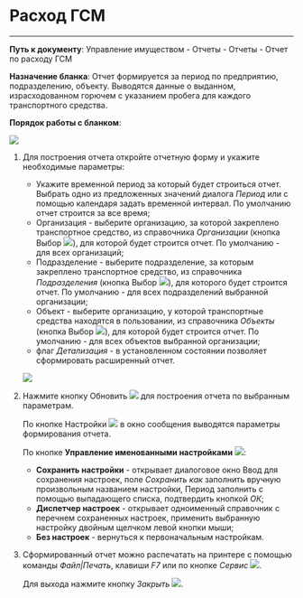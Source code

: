 ﻿# Расход ГСМ

----------
**Путь к документу**:  Управление имуществом - Отчеты - Отчеты - Отчет по расходу ГСМ

**Назначение бланка**: Отчет формируется за период по предприятию, подразделению, объекту. Выводятся данные о выданном, израсходованном горючем с указанием пробега для каждого транспортного средства.

**Порядок работы с бланком**:

![](topic:.AddFiles.Screenshot_20079.jpg)

1. Для построения отчета откройте отчетную форму и укажите необходимые параметры:
    - Укажите временной период за который будет строиться отчет. Выбрать одно из предложенных значений диалога *Период* или с помощью календаря задать временной интервал. По умолчанию отчет строится за все время;
    - Организация - выберите организацию, за которой закреплено транспортное средство, из справочника *Организации* (кнопка Выбор ![](topic:Com.AddFiles.Buttons.Btn_select.png)), для которой будет строится отчет. По умолчанию - для всех организаций;
    - Подразделение - выберите подразделение, за которым закреплено транспортное средство, из справочника *Подразделения* (кнопка Выбор ![](topic:Com.AddFiles.Buttons.Btn_select.png)), для которого будет строится отчет. По умолчанию - для всех подразделений выбранной организации;
    - Объект - выберите организацию, у которой транспортные средства находятся в пользовании, из справочника *Объекты* (кнопка Выбор ![](topic:Com.AddFiles.Buttons.Btn_select.png)), для которой будет строится отчет. По умолчанию - для всех объектов выбранной организации;
    - флаг *Детализация* - в установленном состоянии позволяет сформировать расширенный отчет.

    ![](topic:.AddFiles.Screenshot_20096.jpg)

2. Нажмите кнопку Обновить ![](topic:Com.AddFiles.Buttons.Btn_Refresh.png) для построения отчета по выбранным параметрам.

    По кнопке Настройки ![](topic:Com.AddFiles.Buttons.Btn_settings.png) в окно сообщения выводятся параметры формирования отчета.

    По кнопке **Управление именованными настройками** ![](topic:Com.AddFiles.Buttons.Btn_Settings_menager.png):
    - **Сохранить настройки** -  открывает диалоговое окно Ввод для сохранения настроек, поле *Сохранить как* заполнить вручную произвольным названием настройки, Период заполнить с помощью выпадающего списка, подтвердить кнопкой *ОК*;
    - **Диспетчер настроек** - открывает одноименный справочник с перечнем сохраненных настроек, применить выбранную настройку двойным щелчком левой кнопки мыши;
    - **Без настроек** - вернуться к первоначальным настройкам.

3. Сформированный отчет можно распечатать на принтере с помощью команды *Файл|Печать*, клавиши *F7* или по кнопке *Сервис* ![](topic:Com.AddFiles.Buttons.Btn_SystemMenu.png).

   Для выхода нажмите кнопку *Закрыть* ![](topic:Com.AddFiles.Buttons.Btn_CloseCancel.png).


